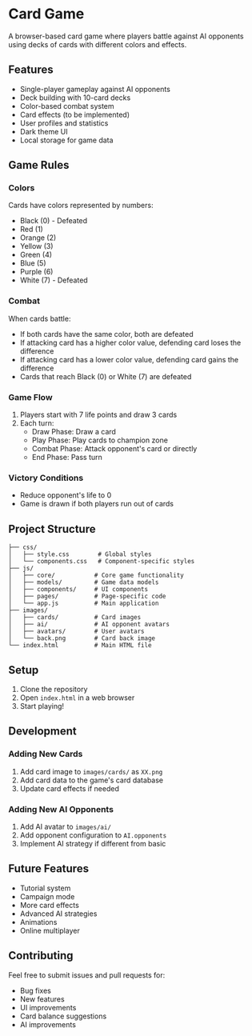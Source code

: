# Card Game

A browser-based card game where players battle against AI opponents using decks of cards with different colors and effects.

## Features

- Single-player gameplay against AI opponents
- Deck building with 10-card decks
- Color-based combat system
- Card effects (to be implemented)
- User profiles and statistics
- Dark theme UI
- Local storage for game data

## Game Rules

### Colors
Cards have colors represented by numbers:
- Black (0) - Defeated
- Red (1)
- Orange (2)
- Yellow (3)
- Green (4)
- Blue (5)
- Purple (6)
- White (7) - Defeated

### Combat
When cards battle:
- If both cards have the same color, both are defeated
- If attacking card has a higher color value, defending card loses the difference
- If attacking card has a lower color value, defending card gains the difference
- Cards that reach Black (0) or White (7) are defeated

### Game Flow
1. Players start with 7 life points and draw 3 cards
2. Each turn:
   - Draw Phase: Draw a card
   - Play Phase: Play cards to champion zone
   - Combat Phase: Attack opponent's card or directly
   - End Phase: Pass turn

### Victory Conditions
- Reduce opponent's life to 0
- Game is drawn if both players run out of cards

## Project Structure

```
├── css/
│   ├── style.css        # Global styles
│   └── components.css   # Component-specific styles
├── js/
│   ├── core/           # Core game functionality
│   ├── models/         # Game data models
│   ├── components/     # UI components
│   ├── pages/          # Page-specific code
│   └── app.js          # Main application
├── images/
│   ├── cards/          # Card images
│   ├── ai/             # AI opponent avatars
│   ├── avatars/        # User avatars
│   └── back.png        # Card back image
└── index.html          # Main HTML file
```

## Setup

1. Clone the repository
2. Open `index.html` in a web browser
3. Start playing!

## Development

### Adding New Cards
1. Add card image to `images/cards/` as `XX.png`
2. Add card data to the game's card database
3. Update card effects if needed

### Adding New AI Opponents
1. Add AI avatar to `images/ai/`
2. Add opponent configuration to `AI.opponents`
3. Implement AI strategy if different from basic

## Future Features

- Tutorial system
- Campaign mode
- More card effects
- Advanced AI strategies
- Animations
- Online multiplayer

## Contributing

Feel free to submit issues and pull requests for:
- Bug fixes
- New features
- UI improvements
- Card balance suggestions
- AI improvements 